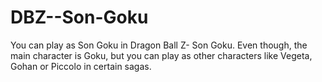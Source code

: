 # DBZ--Son-Goku
You can play as Son Goku in Dragon Ball Z- Son Goku. Even though, the main character is Goku, but you can play as other characters like Vegeta, Gohan or Piccolo in certain sagas.
